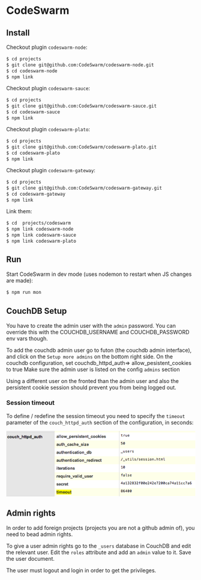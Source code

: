 # CodeSwarm

## Install

Checkout plugin `codeswarm-node`:

```
$ cd projects
$ git clone git@github.com:CodeSwarm/codeswarm-node.git
$ cd codeswarm-node
$ npm link
```

Checkout plugin `codeswarm-sauce`:

```
$ cd projects
$ git clone git@github.com:CodeSwarm/codeswarm-sauce.git
$ cd codeswarm-sauce
$ npm link
```

Checkout plugin `codeswarm-plato`:

```
$ cd projects
$ git clone git@github.com:CodeSwarm/codeswarm-plato.git
$ cd codeswarm-plato
$ npm link
```

Checkout plugin `codeswarm-gateway`:

```
$ cd projects
$ git clone git@github.com:CodeSwarm/codeswarm-gateway.git
$ cd codeswarm-gateway
$ npm link
```

Link them:

```
$ cd  projects/codeswarm
$ npm link codeswarm-node
$ npm link codeswarm-sauce
$ npm link codeswarm-plato
```

## Run

Start CodeSwarm in dev mode (uses nodemon to restart when JS changes are made):

```bash
$ npm run mon
```


## CouchDB Setup

You have to create the admin user with the `admin` password. You can override this with the COUCHDB_USERNAME and COUCHDB_PASSWORD env vars though.

To add the couchdb admin user go to futon (the couchdb admin interface), and click on the `Setup more admins` on the bottom right side.
On the couchdb configuration, set couchdb_httpd_auth=> allow_pesistent_cookies to true
Make sure the admin user is listed on the config `admins` section

Using a different user on the fronted than the admin user and also the persistent cookie session should prevent you from being logged out.

### Session timeout

To define / redefine the session timeout you need to specify the `timeout` parameter of the `couch_httpd_auth` section of the configuration, in seconds:

![session timeout](docs/images/session_timeout.png)


## Admin rights

In order to add foreign projects (projects you are not a github admin of), you need to bead admin rights.

To give a user admin rights go to the `_users` database in CouchDB and edit the relevant user.
Edit the `roles` attribute and add an `admin` value to it. Save the user document.

The user must logout and login in order to get the privileges.
